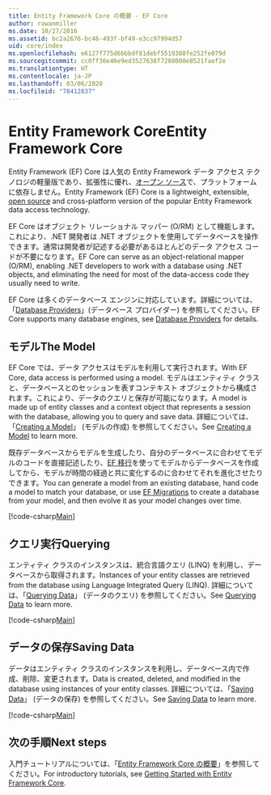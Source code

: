 ```yaml
---
title: Entity Framework Core の概要 - EF Core
author: rowanmiller
ms.date: 10/27/2016
ms.assetid: bc2a2676-bc46-493f-bf49-e3cc97994d57
uid: core/index
ms.openlocfilehash: e6127f775d6bbbdf81debf5519388fe252fe079d
ms.sourcegitcommit: cc0ff36e46e9ed3527638f7208000e8521faef2e
ms.translationtype: HT
ms.contentlocale: ja-JP
ms.lasthandoff: 03/06/2020
ms.locfileid: "78412837"
---
```

# <a name="entity-framework-core"></a><span data-ttu-id="893ed-102">Entity Framework Core</span><span class="sxs-lookup"><span data-stu-id="893ed-102">Entity Framework Core</span></span>

<span data-ttu-id="893ed-103">Entity Framework (EF) Core は人気の Entity Framework データ アクセス テクノロジの軽量版であり、拡張性に優れ、[オープン ソース](https://github.com/aspnet/EntityFrameworkCore)で、プラットフォームに依存しません。</span><span class="sxs-lookup"><span data-stu-id="893ed-103">Entity Framework (EF) Core is a lightweight, extensible, [open source](https://github.com/aspnet/EntityFrameworkCore) and cross-platform version of the popular Entity Framework data access technology.</span></span>

<span data-ttu-id="893ed-104">EF Core はオブジェクト リレーショナル マッパー (O/RM) として機能します。これにより、.NET 開発者は .NET オブジェクトを使用してデータベースを操作できます。通常は開発者が記述する必要があるほとんどのデータ アクセス コードが不要になります。</span><span class="sxs-lookup"><span data-stu-id="893ed-104">EF Core can serve as an object-relational mapper (O/RM), enabling .NET developers to work with a database using .NET objects, and eliminating the need for most of the data-access code they usually need to write.</span></span>

<span data-ttu-id="893ed-105">EF Core は多くのデータベース エンジンに対応しています。詳細については、「[Database Providers](providers/index.md)」(データベース プロバイダー) を参照してください。</span><span class="sxs-lookup"><span data-stu-id="893ed-105">EF Core supports many database engines, see [Database Providers](providers/index.md) for details.</span></span>

## <a name="the-model"></a><span data-ttu-id="893ed-106">モデル</span><span class="sxs-lookup"><span data-stu-id="893ed-106">The Model</span></span>

<span data-ttu-id="893ed-107">EF Core では、データ アクセスはモデルを利用して実行されます。</span><span class="sxs-lookup"><span data-stu-id="893ed-107">With EF Core, data access is performed using a model.</span></span> <span data-ttu-id="893ed-108">モデルはエンティティ クラスと、データベースとのセッションを表すコンテキスト オブジェクトから構成されます。これにより、データのクエリと保存が可能になります。</span><span class="sxs-lookup"><span data-stu-id="893ed-108">A model is made up of entity classes and a context object that represents a session with the database, allowing you to query and save data.</span></span> <span data-ttu-id="893ed-109">詳細については、「[Creating a Model](modeling/index.md)」 (モデルの作成) を参照してください。</span><span class="sxs-lookup"><span data-stu-id="893ed-109">See [Creating a Model](modeling/index.md) to learn more.</span></span>

<span data-ttu-id="893ed-110">既存データベースからモデルを生成したり、自分のデータベースに合わせてモデルのコードを直接記述したり、[EF 移行](managing-schemas/migrations/index.md)を使ってモデルからデータベースを作成してから、モデルが時間の経過と共に変化するのに合わせてそれを進化させたりできます。</span><span class="sxs-lookup"><span data-stu-id="893ed-110">You can generate a model from an existing database, hand code a model to match your database, or use [EF Migrations](managing-schemas/migrations/index.md) to create a database from your model, and then evolve it as your model changes over time.</span></span>

[!code-csharp[Main](../../samples/core/Intro/Model.cs)]

## <a name="querying"></a><span data-ttu-id="893ed-111">クエリ実行</span><span class="sxs-lookup"><span data-stu-id="893ed-111">Querying</span></span>

<span data-ttu-id="893ed-112">エンティティ クラスのインスタンスは、統合言語クエリ (LINQ) を利用し、データベースから取得されます。</span><span class="sxs-lookup"><span data-stu-id="893ed-112">Instances of your entity classes are retrieved from the database using Language Integrated Query (LINQ).</span></span> <span data-ttu-id="893ed-113">詳細については、「[Querying Data](querying/index.md)」 (データのクエリ) を参照してください。</span><span class="sxs-lookup"><span data-stu-id="893ed-113">See [Querying Data](querying/index.md) to learn more.</span></span>

[!code-csharp[Main](../../samples/core/Intro/Program.cs#Querying)]

## <a name="saving-data"></a><span data-ttu-id="893ed-114">データの保存</span><span class="sxs-lookup"><span data-stu-id="893ed-114">Saving Data</span></span>

<span data-ttu-id="893ed-115">データはエンティティ クラスのインスタンスを利用し、データベース内で作成、削除、変更されます。</span><span class="sxs-lookup"><span data-stu-id="893ed-115">Data is created, deleted, and modified in the database using instances of your entity classes.</span></span> <span data-ttu-id="893ed-116">詳細については、「[Saving Data](saving/index.md)」 (データの保存) を参照してください。</span><span class="sxs-lookup"><span data-stu-id="893ed-116">See [Saving Data](saving/index.md) to learn more.</span></span>

[!code-csharp[Main](../../samples/core/Intro/Program.cs#SavingData)]

## <a name="next-steps"></a><span data-ttu-id="893ed-117">次の手順</span><span class="sxs-lookup"><span data-stu-id="893ed-117">Next steps</span></span>

<span data-ttu-id="893ed-118">入門チュートリアルについては、「[Entity Framework Core の概要](get-started/index.md)」を参照してください。</span><span class="sxs-lookup"><span data-stu-id="893ed-118">For introductory tutorials, see [Getting Started with Entity Framework Core](get-started/index.md).</span></span>
